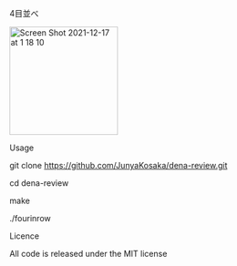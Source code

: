 4目並べ

<img width="190" alt="Screen Shot 2021-12-17 at 1 18 10" src="https://user-images.githubusercontent.com/35888224/146408644-933be392-86fe-4b4b-af11-eae348a6a5a4.png">

Usage

git clone https://github.com/JunyaKosaka/dena-review.git

cd dena-review

make

./fourinrow

Licence

All code is released under the MIT license
